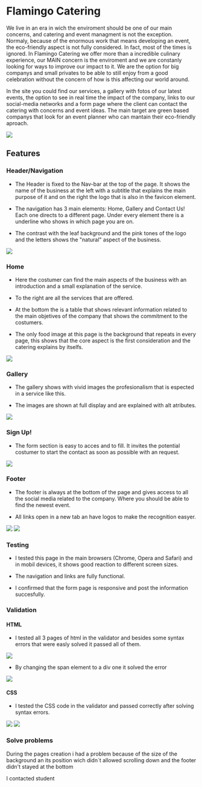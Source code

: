 # Flamingo Catering

We live in an era in wich the enviroment should be one of our main concerns, and catering and event managment is not the exception. Normaly, because of the enormous work that means 
developing an event, the eco-friendly aspect is not fully considered. In fact, most of the times is ignored. In Flamingo Catering we offer more than a incredible culinary experience,
our MAIN concern is the enviroment and we are constanly looking for ways to improve our impact to it. We are the option for big companys and small privates to be able to still enjoy
from a good celebration without the concern of how is this affecting our world around.

In the site you could find our services, a gallery with fotos of our latest events, the option to see in real time the impact of the company, links to our social-media networks and 
a form page where the client can contact the catering with concerns and event ideas. The main target are green based companys that look for an event planner who can mantain 
their eco-friendly aproach.

<img src="assets/readme/show.png">

## Features

### Header/Navigation

- The Header is fixed to the Nav-bar at the top of the page. It shows the name of the business at the left with a subtitle that explains the main purpose of it and on the right the logo that is also in the favicon element.

- The navigation has 3 main elements: Home, Gallery and Contact Us! Each one directs to a different page. Under every element there is a underline who shows in which page you are on.

- The contrast with the leaf background and the pink tones of the logo and the letters shows the "natural" aspect of the business. 

<img src="assets/readme/nav-bar.png">

### Home

- Here the costumer can find the main aspects of the business with an introduction and a small explanation of the service.

- To the right are all the services that are offered.

- At the bottom the is a table that shows relevant information related to the main objetives of the company that shows the commitment to the costumers.

- The only food image at this page is the background that repeats in every page, this shows that the core aspect is the first consideration and the catering explains by itselfs.

<img src="assets/readme/index.png">

### Gallery

- The gallery shows with vivid images the profesionalism that is espected in a service like this.

- The images are shown at full display and are explained with alt atributes.

<img src="assets/readme/gallery.png">

### Sign Up!

- The form section is easy to acces and to fill. It invites the potential costumer to start the contact as soon as possible with an request.

<img src="assets/readme/form.png">

### Footer

- The footer is always at the bottom of the page and gives access to all the social media related to the company. Where you should be able to find the newest event.

- All links open in a new tab an have logos to make the recognition easyer.

<img src="assets/readme/social-bar.png">
<img src="assets/readme/social-bar2.png">

### Testing

- I tested this page in the main browsers (Chrome, Opera and Safari) and in mobil devices, it shows good reaction to different screen sizes.

- The navigation and links are fully functional.

- I confirmed that the form page is responsive and post the information succesfully.

### Validation

#### HTML

- I tested all 3 pages of html in the validator and besides some syntax errors that were easly solved it passed all of them.

<img src="assets/readme/problem-solving2.png">

- By changing the span element to a div one it solved the error

<img src="assets/readme/html-valid.png">

#### CSS

 - I tested the CSS code in the validator and passed correctly after solving syntax errors.

 <img src="assets/readme/sinxt-erros.png">
 <img src="assets/readme/css-valid.png">

 ### Solve problems

 During the pages creation i had a problem because of the size of the background an its position wich didn`t allowed scrolling down and the footer didn't stayed at the bottom

 I contacted student








